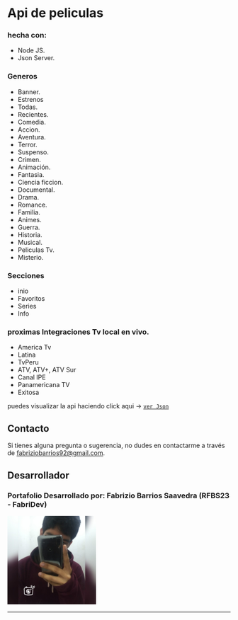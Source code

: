 # Api de peliculas

### hecha con:
- Node JS.
- Json Server.

### Generos
- Banner.
- Estrenos
- Todas.
- Recientes.
- Comedia.
- Accion.
- Aventura.
- Terror.
- Suspenso.
- Crimen.
- Animación.
- Fantasia.
- Ciencia ficcion.
- Documental.
- Drama.
- Romance.
- Familia.
- Animes.
- Guerra.
- Historia.
- Musical.
- Peliculas Tv.
- Misterio.

### Secciones
- inio
- Favoritos
- Series
- Info

### proximas Integraciones Tv local en vivo.
- America Tv
- Latina
- TvPeru
- ATV, ATV+, ATV Sur
- Canal IPE
- Panamericana TV
- Exitosa

puedes visualizar la api haciendo click aqui -> 
[`ver Json`](https://api-peliculas-fabridev.vercel.app/data.json)

## Contacto

Si tienes alguna pregunta o sugerencia, no dudes en contactarme a través de [fabriziobarrios92@gmail.com](mailto:fabriziobarrios92@gmail.com).


## Desarrollador

<h3><b>Portafolio Desarrollado por:</b> Fabrizio Barrios Saavedra (RFBS23 - FabriDev)</h3>
<img src="readme/foter.jpg" width="200" alt="avatar">
<hr>